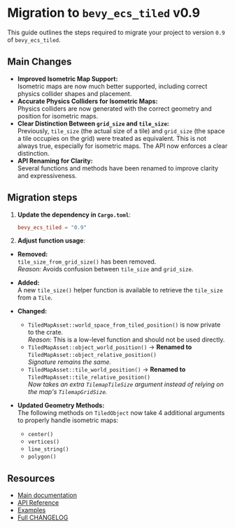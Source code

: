 # Migration to `bevy_ecs_tiled` v0.9

This guide outlines the steps required to migrate your project to version `0.9` of `bevy_ecs_tiled`.

## Main Changes

- **Improved Isometric Map Support:**  
  Isometric maps are now much better supported, including correct physics collider shapes and placement.
- **Accurate Physics Colliders for Isometric Maps:**  
  Physics colliders are now generated with the correct geometry and position for isometric maps.
- **Clear Distinction Between `grid_size` and `tile_size`:**  
  Previously, `tile_size` (the actual size of a tile) and `grid_size` (the space a tile occupies on the grid) were treated as equivalent. This is not always true, especially for isometric maps. The API now enforces a clear distinction.
- **API Renaming for Clarity:**  
  Several functions and methods have been renamed to improve clarity and expressiveness.

## Migration steps

1. **Update the dependency in `Cargo.toml`**:

    ```toml
    bevy_ecs_tiled = "0.9"
    ```

2. **Adjust function usage**:

- **Removed:**  
  `tile_size_from_grid_size()` has been removed.  
  *Reason:* Avoids confusion between `tile_size` and `grid_size`.

- **Added:**  
  A new `tile_size()` helper function is available to retrieve the `tile_size` from a `Tile`.

- **Changed:**  
  - `TiledMapAsset::world_space_from_tiled_position()` is now private to the crate.  
    *Reason:* This is a low-level function and should not be used directly.
  - `TiledMapAsset::object_world_position()` → **Renamed to** `TiledMapAsset::object_relative_position()`  
    *Signature remains the same.*
  - `TiledMapAsset::tile_world_position()` → **Renamed to** `TiledMapAsset::tile_relative_position()`  
    *Now takes an extra `TilemapTileSize` argument instead of relying on the map's `TilemapGridSize`.*

- **Updated Geometry Methods:**  
  The following methods on `TiledObject` now take 4 additional arguments to properly handle isometric maps:
  - `center()`
  - `vertices()`
  - `line_string()`
  - `polygon()`

## Resources

- [Main documentation](../index.html)
- [API Reference](https://docs.rs/bevy_ecs_tiled/latest/bevy_ecs_tiled/)
- [Examples](https://github.com/adrien-bon/bevy_ecs_tiled/tree/main/examples/README.md)
- [Full CHANGELOG](https://github.com/adrien-bon/bevy_ecs_tiled/tree/main/CHANGELOG.md)
